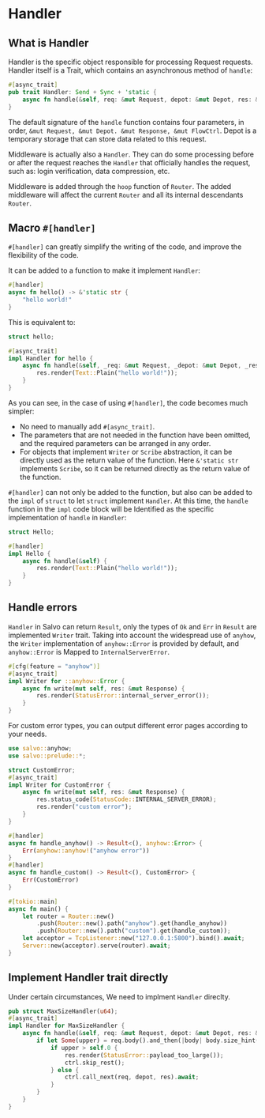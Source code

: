 # Handler

## What is Handler

Handler is the specific object responsible for processing Request requests. Handler itself is a Trait, which contains an asynchronous method of ```handle```: 

```rust
#[async_trait]
pub trait Handler: Send + Sync + 'static {
    async fn handle(&self, req: &mut Request, depot: &mut Depot, res: &mut Response);
}
```

The default signature of the `handle` function contains four parameters, in order, `&mut Request, &mut Depot. &mut Response, &mut FlowCtrl`. Depot is a temporary storage that can store data related to this request.

Middleware is actually also a `Handler`. They can do some processing before or after the request reaches the `Handler` that officially handles the request, such as: login verification, data compression, etc.

Middleware is added through the `hoop` function of `Router`. The added middleware will affect the current `Router` and all its internal descendants `Router`.

## Macro `#[handler]`

`#[handler]` can greatly simplify the writing of the code, and improve the flexibility of the code. 

It can be added to a function to make it implement `Handler`:

```rust
#[handler]
async fn hello() -> &'static str {
    "hello world!"
}
```

This is equivalent to:

```rust
struct hello;

#[async_trait]
impl Handler for hello {
    async fn handle(&self, _req: &mut Request, _depot: &mut Depot, _res: &mut Response) {
        res.render(Text::Plain("hello world!"));
    }
}
```

As you can see, in the case of using `#[handler]`, the code becomes much simpler:
- No need to manually add `#[async_trait]`.
- The parameters that are not needed in the function have been omitted, and the required parameters can be arranged in any order.
- For objects that implement `Writer` or `Scribe` abstraction, it can be directly used as the return value of the function. Here `&'static str` implements `Scribe`, so it can be returned directly as the return value of the function.

`#[handler]` can not only be added to the function, but also can be added to the `impl` of `struct` to let `struct` implement `Handler`. At this time, the `handle` function in the `impl` code block will be Identified as the specific implementation of `handle` in `Handler`:

```rust
struct Hello;

#[handler]
impl Hello {
    async fn handle(&self) {
        res.render(Text::Plain("hello world!"));
    }
}
```

## Handle errors

`Handler` in Salvo can return `Result`, only the types of `Ok` and `Err` in `Result` are implemented `Writer` trait. 
Taking into account the widespread use of `anyhow`, the `Writer` implementation of `anyhow::Error` is provided by default, and `anyhow::Error` is Mapped to `InternalServerError`. 

```rust
#[cfg(feature = "anyhow")]
#[async_trait]
impl Writer for ::anyhow::Error {
    async fn write(mut self, res: &mut Response) {
        res.render(StatusError::internal_server_error());
    }
}
```

For custom error types, you can output different error pages according to your needs. 

```rust
use salvo::anyhow;
use salvo::prelude::*;

struct CustomError;
#[async_trait]
impl Writer for CustomError {
    async fn write(mut self, res: &mut Response) {
        res.status_code(StatusCode::INTERNAL_SERVER_ERROR);
        res.render("custom error");
    }
}

#[handler]
async fn handle_anyhow() -> Result<(), anyhow::Error> {
    Err(anyhow::anyhow!("anyhow error"))
}
#[handler]
async fn handle_custom() -> Result<(), CustomError> {
    Err(CustomError)
}

#[tokio::main]
async fn main() {
    let router = Router::new()
        .push(Router::new().path("anyhow").get(handle_anyhow))
        .push(Router::new().path("custom").get(handle_custom));
    let acceptor = TcpListener::new("127.0.0.1:5800").bind().await;
    Server::new(acceptor).serve(router).await;
}
```

## Implement Handler trait directly

Under certain circumstances, We need to implment `Handler` direclty.

```rust
pub struct MaxSizeHandler(u64);
#[async_trait]
impl Handler for MaxSizeHandler {
    async fn handle(&self, req: &mut Request, depot: &mut Depot, res: &mut Response, ctrl: &mut FlowCtrl) {
        if let Some(upper) = req.body().and_then(|body| body.size_hint().upper()) {
            if upper > self.0 {
                res.render(StatusError::payload_too_large());
                ctrl.skip_rest();
            } else {
                ctrl.call_next(req, depot, res).await;
            }
        }
    }
}
```